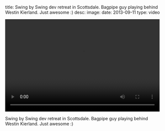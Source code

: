 title: Swing by Swing dev retreat in Scottsdale. Bagpipe guy playing behind Westin Kierland. Just awesome :) 
desc: 
image: 
date: 2013-09-11
type: video

<video width="500" height="300" controls>
    <source src="/static/media/60985915068.mp4" type="video/mp4">
</video>
<div class="caption"><p>Swing by Swing dev retreat in Scottsdale. Bagpipe guy playing behind Westin Kierland. Just awesome :)</p> </div>

